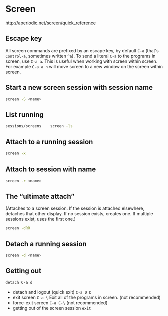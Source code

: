 # Screen

<http://aperiodic.net/screen/quick_reference>

## Escape key

All screen commands are prefixed by an escape key, by default `C-a` (that's `Control-a`, sometimes written `^a`).
To send a literal `C-a` to the programs in screen, use `C-a a`.
This is useful when working with screen within screen.
For example `C-a a n` will move screen to a new window on the screen within screen.

## Start a new screen session with session name

```bash
screen -S <name>
```

## List running
```bash
sessions/screens	screen -ls
```

## Attach to a running session

```bash
screen -x
```

## Attach to session with name

```bash
screen -r <name>
```

## The “ultimate attach”

(Attaches to a screen session. If the session is attached elsewhere, detaches that other display. If no session exists, creates one. If multiple sessions exist, uses the first one.)

```bash
screen -dRR
```

## Detach a running session

```bash
screen -d <name>
```

## Getting out

```bash
detach C-a d
```

* detach and logout (quick exit) `C-a D D`
* exit screen	`C-a \` Exit all of the programs in screen. (not recommended)
* force-exit screen	`C-a C-\` (not recommended)
* getting out of the screen session	`exit`




